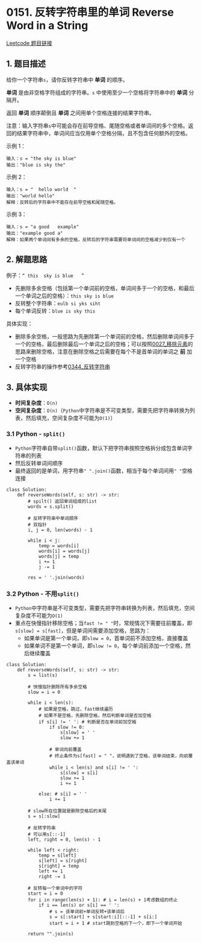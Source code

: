 # 0151. 反转字符串里的单词 Reverse Word in a String

[Leetcode 题目链接](https://leetcode.com/problems/reverse-words-in-a-string/description/)

## 1. 题目描述
给你一个字符串`s`，请你反转字符串中 **单词** 的顺序。

**单词** 是由非空格字符组成的字符串。`s` 中使用至少一个空格将字符串中的 **单词** 分隔开。

返回 **单词** 顺序颠倒且 **单词** 之间用单个空格连接的结果字符串。

注意：输入字符串`s`中可能会存在前导空格、尾随空格或者单词间的多个空格。返回的结果字符串中，单词间应当仅用单个空格分隔，且不包含任何额外的空格。

 

示例 1：
```
输入：s = "the sky is blue"
输出："blue is sky the"
```

示例 2：
```
输入：s = "  hello world  "
输出："world hello"
解释：反转后的字符串中不能存在前导空格和尾随空格。
```

示例 3：
```
输入：s = "a good   example"
输出："example good a"
解释：如果两个单词间有多余的空格，反转后的字符串需要将单词间的空格减少到仅有一个
```

## 2. 解题思路
例子：`“ this  sky is blue   ”`
* 先删除多余空格（包括第一个单词前的空格，单词间多于一个的空格，和最后一个单词之后的空格）：`this sky is blue`
* 反转整个字符串：`eulb si yks siht`
* 每个单词反转：`blue is sky this`

具体实现：
* 删除多余空格，一般思路为先删除第一个单词前的空格，然后删除单词间多于一个的空格，最后删除最后一个单词之后的空格；可以按照[0027_移除元素](/leetcode/0027_%E7%A7%BB%E9%99%A4%E5%85%83%E7%B4%A0.md)的思路来删除空格，注意在删除空格之后需要在每个不是首单词的单词之 **前** 加一个空格
* 反转字符串的操作参考[0344_反转字符串](/leetcode/0344_%E5%8F%8D%E8%BD%AC%E5%AD%97%E7%AC%A6%E4%B8%B2.md)

## 3. 具体实现
* **时间复杂度**：`O(n)`
* **空间复杂度**：`O(n)`（`Python`中字符串是不可变类型，需要先把字符串转换为列表，然后填充，空间复杂度不可能为`O(1)`）

### 3.1 Python - `split()`
* `Python`字符串自带`split()`函数，默认下把字符串按照空格拆分成包含单词字符串的列表
* 然后反转单词间顺序
* 最终返回的是单词，用字符串`" ".join()`函数，相当于每个单词间用`" "`空格连接

```Py
class Solution:
    def reverseWords(self, s: str) -> str:
        # spilt() 返回单词组成的list
        words = s.split()

        # 反转字符串中单词顺序
        # 双指针
        i, j = 0, len(words) - 1

        while i < j:
            temp = words[i]
            words[i] = words[j]
            words[j] = temp
            i += 1
            j -= 1

        res = ' '.join(words)
```

### 3.2 Python - 不用`split()`
* `Python`中字符串是不可变类型，需要先把字符串转换为列表，然后填充，空间复杂度不可能为`O(1)`
* 重点在快慢指针移除空格；当`fast != " "`时，常规情况下需要往前覆盖，即`s[slow] = s[fast]`，但是单词间需要添加空格，思路为：
  * 如果单词是第一个单词，即`slow = 0`，首单词前不添加空格，直接覆盖
  * 如果单词不是第一个单词，即`slow != 0`，每个单词前添加一个空格，然后继续覆盖

```Py
class Solution:
    def reverseWords(self, s: str) -> str:
        s = list(s)

        # 快慢指针删除所有多余空格
        slow = i = 0

        while i < len(s):
            # 如果是空格，跳过，fast继续遍历
            # 如果不是空格，先删除空格，然后判断单词是否加空格
            if s[i] != ' ': # 判断是否在单词前加空格
                if slow != 0:
                    s[slow] = ' '
                    slow += 1
                
                # 单词向前覆盖
                # 终止条件为s[fast] = " "，说明遇到了空格，该单词结束，向前覆盖该单词
                while i < len(s) and s[i] != ' ':
                    s[slow] = s[i]
                    slow += 1
                    i += 1
                
            else: # s[i] = ' '
                i += 1
        
        # slow所在位置就是删除空格后的末尾
        s = s[:slow]

        # 反转字符串
        # 可以用s[::-1]
        left, right = 0, len(s) - 1

        while left < right:
            temp = s[left]
            s[left] = s[right]
            s[right] = temp
            left += 1
            right -= 1
        
        # 反转每一个单词中的字符
        start = i = 0
        for i in range(len(s) + 1): # i = len(s) + 1考虑数组的终止
            if i == len(s) or s[i] == ' ':
                # s = 该单词前+单词反转+该单词后
                s = s[:start] + s[start:i][::-1] + s[i:]
                start = i + 1 # start跳到空格的下一个，即下一个单词开始

        return "".join(s)
```
